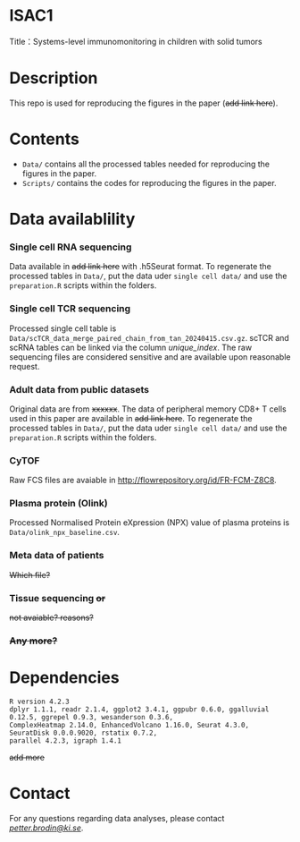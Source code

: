 # ISAC1
Title：Systems-level immunomonitoring in children with solid tumors

# Description
This repo is used for reproducing the figures in the paper (~~add link here~~). 

# Contents
- ```Data/``` contains all the processed tables needed for reproducing the figures in the paper.
- ```Scripts/``` contains the codes for reproducing the figures in the paper.

# Data availablility
### Single cell RNA sequencing
Data available in ~~add link here~~ with .h5Seurat format. To regenerate the processed tables in ```Data/```, put the data uder ```single cell data/``` and use the ```preparation.R``` scripts within the folders. 
### Single cell TCR sequencing
Processed single cell table is ```Data/scTCR_data_merge_paired_chain_from_tan_20240415.csv.gz```. scTCR and scRNA tables can be linked via the column *unique_index*.
The raw sequencing files are considered sensitive and are available upon reasonable request. 
### Adult data from public datasets 
Original data are from ~~xxxxxx~~. The data of peripheral memory CD8+ T cells used in this paper are available in ~~add link here~~. To regenerate the processed tables in ```Data/```, put the data uder ```single cell data/``` and use the ```preparation.R``` scripts within the folders. 
### CyTOF
Raw FCS files are avaiable in http://flowrepository.org/id/FR-FCM-Z8C8.
### Plasma protein (Olink)
Processed Normalised Protein eXpression (NPX) value of plasma proteins is ```Data/olink_npx_baseline.csv```.
### Meta data of patients
~~Which file?~~
### Tissue sequencing ~~or~~
~~not avaiable? reasons?~~
### ~~Any more?~~ 

# Dependencies
```
R version 4.2.3
dplyr 1.1.1, readr 2.1.4, ggplot2 3.4.1, ggpubr 0.6.0, ggalluvial 0.12.5, ggrepel 0.9.3, wesanderson 0.3.6,
ComplexHeatmap 2.14.0, EnhancedVolcano 1.16.0, Seurat 4.3.0, SeuratDisk 0.0.0.9020, rstatix 0.7.2,
parallel 4.2.3, igraph 1.4.1
```
~~add more~~

# Contact
For any questions regarding data analyses, please contact *petter.brodin@ki.se*.
